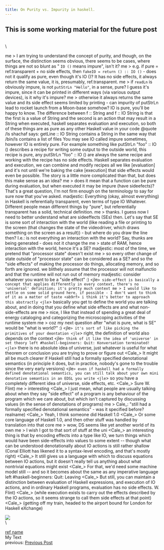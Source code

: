 ```yaml
---
title: On Purity vs. Impurity in haskell.
---
```


## This is some working material for the future post
\
\

   me > I am trying to understand the concept of purity, and though, on
    the surface, the distinction seems obvious, there seems to be
    cases, where things are not so blunt as " `IO ()` means impure",
    isn't it?
   me > e.g. if pure = ref.transparent + no side effects, then ```fakeIO
       = return () :: IO ()``` - does not it qualify as pure, even though
       it's IO ()?  It has no side effects, it always return the same
       value, it is, presumably, ref.transparent.
   me > if ```readLn``` is obviously impure, is not ```putStrLn
       "Hello"```, in a sense, pure?  I guess it's impure, since it can
       be printed in different ways (via various output devices), is it
       why it's impure?
   me > otherwise it always returns the same value and its side effect
       seems limited by printing - can impurity of putStrLn lead to
       rocket launch from a Moon-base somehow?
   <MarcelineVQ> IO is pure, you'll be happy to know. The difference
       between f :: String and  f :: IO String is that the first is a
       value of String and the second is an action that may result in a
       String when executed, haskell separates evaluation and execution,
       so both of these things are as pure as any other Haskell value in
       your code
   <MarcelineVQ> @quote /ls
   <lambdabot> shachaf says: getLine :: IO String contains a String in
       the same way that /bin/ls contains a list of files
   <MarcelineVQ> You may see IO called impure sometimes, however IO is
       entirely pure. For example something like  putStrLn "foo" :: IO ()
       describes a recipe for writing some output to the outside world,
       this recipe is pure, any putStrLn "foo" :: IO () are always the
       same recipe and working with the recipe has no side
       effects. Haskell separates evaluation and execution, we can
       combine and modify recipes all we like [evaluation] and it's
   <MarcelineVQ> not until we're baking the cake [execution] that side
       effects would even be possible.
   <MarcelineVQ> The story is a little more complicated than that, but
       does this make sense as an idea?
   me > does it mean that a function can be pure during evaluation, but
       when executed it may be impure (have sideefects)?
   <MarcelineVQ> That's a great question, I'm not firm enough on the
       terminology to say for sure now that you've asked.
   <dmwit> madjestic: Everything (okay, almost everything) in Haskell is
       referentially transparent, even terms of type IO Whatever.
   <dmwit> Different people mean different things by "pure", but
       referentially transparent has a solid, technical definition.
   me > thanks.  I guess now I need to better understand what are
       sideeffects (SEs) then.  Let's say that SE is some sort of
       interaction with the world (like reading a file or printing to the
       screen (that changes the state of the videodriver, which draws
       something on the screen as a result)) - but where do you draw the
       line then? I.e.: is not everything an interaction with the world?
       Say, thunks are being generated - does not it change the
   me > state of RAM, hence interaction with the world, hence it's a SE?
   <ab9rf> madjestic: most of the time, we pretend that "processor state"
       doesn't exist
   me > so every other change of state outside of "processor state" can
       be considered as a SE?
   <ab9rf> and so the "side effects" of making the processor do things,
       allocating memory, and so forth are ignored. we blithely assume
       that the processor will not malfunctio and that the runtime will
       not run out of memory
   <ab9rf> madjestic: consider whatever you want to be a "side effect" :)
   <jle`> side-effect is basically a concept that applies differently in
       every context, there's no 'universal' definition; it's pretty much
       context
   me > I would like to settle on some solid ground here, if possible - I
       don't want to think of it as a matter of taste
   <ab9rf> i think it's better to approach this abstractly
   <jle`> basically you get to define the world you are talking about,
       and in doing that you define what side effects are and what
       non-side-effects are
   me > nice, I like that
   <ab9rf> instead of spending a great deal of energy cataloging and
       categorizing the microscoping activities of the runtime system
   me > coz my next question after "what is pure, what is SE" would be
       "what is world?" :)
   <jle`> it's sort of like picking the primitives of your deontation
   <jle`> right, the definition of world also depends on the context
   <jle`> think of it like the idea of 'universe' in set theory
       left #haskell-beginners: Quit: Konversation terminated!
   <jle`> there is no absolute idea of universe, just whatever is useful
       for what theorem or conclusion you are trying to prove or figure
       out
   <Cale_> It might all be much clearer if Haskell still had a formally
       specified denotational semantics (in principle it does, but in
       practice, nobody's gone to the trouble since the very early
       versions)
   <jle`> even if haskell had a formally defined denotational semantics,
       you can still talk about your own mini denotative semantics in an
       EDSL you write
   <jle`> so you have a completely different idea of universe, side
       effects, etc.
   <Cale_> Sure
       W. Flint)
   me > interesting
   <Cale_> I just mean, what people are usually talking about when they
       say "side effect" of a program is any behaviour of the program
       which we care about, but which isn't captured by discussing values
       (in the sense of denotations of programs)
   me > Cale_: "still had a formally specified denotational semantics" -
       was it specified before?
       realname)
   <Cale_> Yeah, I think someone did Haskell 1.0
   <Cale_> Or some core language of Haskell 1.0, and then other stuff was
       handled by translation into that core
   me > wow, DS seems like yet another world of its own
   me > I wish I got to that sort of stuff at the uni 
   <Cale_> an interesting thing is that by encoding effects into a type
       like IO, we turn things which would have been side-effects into
       values to some extent -- though what can be understood
       denotationally about IO actions is still rather shallow (Conal
       Elliott has likened it to a syntax-level encoding, and that's
       mostly right)
   <Cale_> It still gives us a language with which to discuss equations
       between IO actions, but it doesn't really tell us anything about
       what nontrivial equations might exist
   <Cale_> For that, we'd need some machine model still -- and so it
       becomes about the same as any imperative language
       left #haskell-beginners: Quit: Leaving
   <Cale_> But still, you can maintain a distinction between evaluation
       of Haskell expressions, and execution of IO actions, and in
       ordinary Haskell programs, evaluation has no side effects.
       W. Flint)
   <Cale_> (while execution exists to carry out the effects described by
       the IO actions, so it seems strange to call them side effects at
       that point)
   <Cale_> (getting off my train, headed to the airport bound for London
       for Haskell eXchange)

![](../images/my_image.png)
\
\

[ref name](https://ref_link_addres)
\
My Text
\
previous: [Previous Post](../posts/previous_post_name.html)
